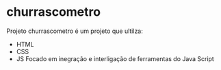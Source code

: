 # churrascometro

Projeto churrascometro é um projeto que ultilza:
- HTML
- CSS
- JS
Focado em inegração e interligação de ferramentas do Java Script
